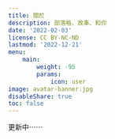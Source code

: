 ```yaml
---
title: 關於
description: 部落格、故事、和你
date: '2022-02-03'
license: CC BY-NC-ND
lastmod: '2022-12-21'
menu:
    main: 
        weight: -95
        params:
            icon: user
image: avatar-banner.jpg
disableShare: true
toc: false
---
```


更新中⋯⋯

<!-- ### 關於這個部落格
跟著無名小站、即時通一起長大，看著科技公司統治了這個世界的過程，雖然曾經是社群媒體的重度使用者，最後卻只有感受到各種不必要的比較和內心滿滿的空虛。

我發現科技的進步好像沒有帶給我更多純粹的樂趣、成長、或是珍貴的人際關係，所以我決定在 2022 年回歸最原本的內容創作形式 — 寫文章。

這個部落格有中文和英文兩個語言，因為我的腦袋在使用不同語言的時候是用不同的方式運作的。

在這個中文版的部落格，我分享了自己過去幾年在世界各地**旅遊、讀書、工作**的故事經歷。我會推薦一些我曾經去過的**景點、旅館和飯店、還有各種優惠**，幫你在旅行時一起省錢，你也許也可以獲得實用的心態和小撇步。

在[英文版的部落格](https://xdavidchen.com/)，我從自我成長、工作、和創作者的三個面向，分享生活中的靈感，如果你剛好也有一定的英文閱讀能力，歡迎順便去那裡看看。

> 永遠都有另一個看待事物的方式 — 屬於你的方式。

### 關於我 - 又一個大衛
我不知道你在這生中聽過幾次 David 了，很抱歉你今天需要再多聽一次。

#### 第一章：歐洲，初次見面
這一切的故事都發生在疫情爆發後的沒多久。

我在讀輔大英文系的四年間，試著同時讀了兩個學士學位和一個學程，期間去德國讀英文系一年，最後雖然沒有成功拿到第二個學位，但也讓我有時間在歐洲各國踏上獨自一人的旅程。

#### 第二章：沒有回程機票的旅程
在德國讀書的期間，我也固定的在新創公司遠距工作，留學回台後沒多久，又被公司派到美國出差，順便就在大學同學的住處待了三個月，接著直接飛到歐洲，住在高中同學的宿舍三個月，最後才回台。

在國外的這半年，我當然也把握機會在美國和歐洲旅遊。會在國外待這麼久而不是出差完就回台灣，是因為回台灣要住兩個禮拜的隔離旅館，所以絞盡腦汁能待在外面越久越好，希望能待到政策修改減短隔離的時間。

#### 接下來的人生⋯⋯
我周遭的親友們好像一致的認為我對人生很有規劃。其實我越長大，越喜歡「走一步算一步」的策略，尤其是在旅遊的時候。畢竟有很多事情不是光憑自己就可以決定的，還需要不少機運。

至少，現階段的我在這個部落格分享旅遊時的所見所聞，希望能幫你的生活增加一點樂趣和新知。

> 我想要透過這個部落格達成的唯一目標：**激發你對人生的靈感**。

### 聯絡我
如我所說，我已經不太使用任何社交平台了，我們就用最「傳統」的方式 — 電子郵件聯絡吧！

你可以到[這個頁面](https://xdavidchen.com/zh-tw/%E8%A8%82%E9%96%B1/)來訂閱部落格的電子報，部落格一有更新，你馬上就會知道。

如果你有想法或是回饋想要告訴我，你也可以直接寄信到：[david@xdavidchen.com](mailto:david@xdavidchen.com)。
-->